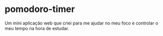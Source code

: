 # pomodoro-timer
Um mini aplicação web que criei para me ajudar no meu foco e controlar o meu tempo na hora de estudar.
